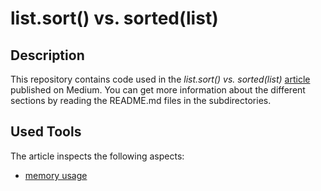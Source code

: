 # list.sort() vs. sorted(list)


## Description

This repository contains code used in the *list.sort() vs. sorted(list)* [article][article] published on Medium.
You can get more information about the different sections by reading the README.md files in the subdirectories.


## Used Tools

The article inspects the following aspects:

- [memory usage](memory_measurement/README.md)


[article]: #

